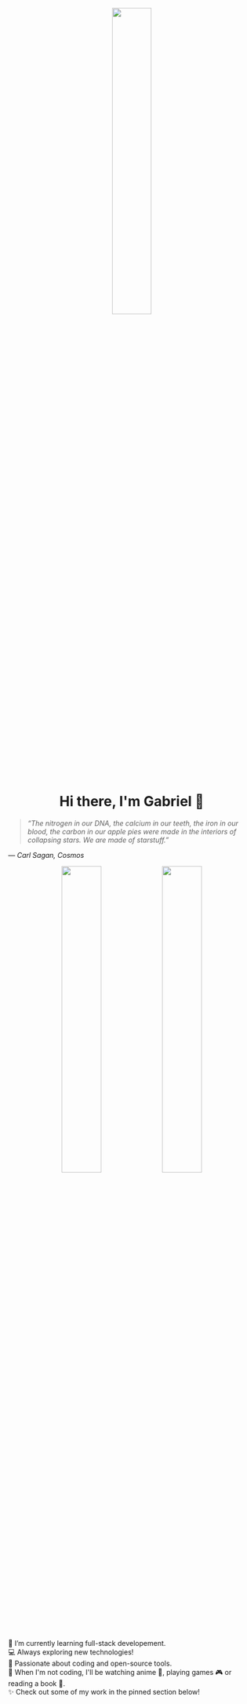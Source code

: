 <p align="center"><img src="https://i.ibb.co/Dkr23Gy/anime-girl-eyes.jpg" width=40%></p>
<h1 align="center">Hi there, I'm Gabriel 👋</h1>

>*“The nitrogen in our DNA, the calcium in our teeth, the iron in our blood, the carbon in our apple pies were made in the interiors of collapsing stars. We are made of starstuff.”*</br>

― *Carl Sagan, Cosmos*

<p align="center"><img style="border-radius: 50px" src="https://i.ibb.co/v1jPy7c/nene-coding.jpg" width=40%> <img src="https://i.ibb.co/41bLYxV/kanna-tohru-python.jpg" width=40%></p>

🌱 I’m currently learning full-stack developement.</br>
💻 Always exploring new technologies!</br>
🚀 Passionate about coding and open-source tools.</br>
🍡 When I'm not coding, I'll be watching anime 🎌, playing games 🎮 or reading a book 📖.</br>
✨ Check out some of my work in the pinned section below!
